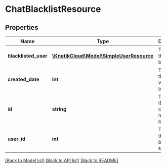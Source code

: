 # ChatBlacklistResource

## Properties
Name | Type | Description | Notes
------------ | ------------- | ------------- | -------------
**blacklisted_user** | [**\KnetikCloud\Model\SimpleUserResource**](SimpleUserResource.md) | The user that is blacklisted | [optional] 
**created_date** | **int** | The date the user was blacklisted | [optional] 
**id** | **string** | The unique ID for this chat message blacklist | [optional] 
**user_id** | **int** | The user that has blacklisted someone | [optional] 

[[Back to Model list]](../README.md#documentation-for-models) [[Back to API list]](../README.md#documentation-for-api-endpoints) [[Back to README]](../README.md)


